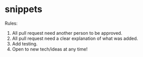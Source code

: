 # snippets

Rules:

1. All pull request need another person to be approved. 
2. All pull request need a clear explanation of what was added.
3. Add testing.
4. Open to new tech/ideas at any time!
